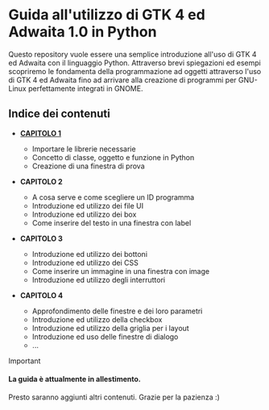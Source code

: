 # Guida all'utilizzo di GTK 4 ed Adwaita 1.0 in Python
Questo repository vuole essere una semplice introduzione all'uso di GTK 4 ed Adwaita con il linguaggio Python. Attraverso brevi spiegazioni ed esempi scopriremo le fondamenta della programmazione ad oggetti attraverso l'uso di GTK 4 ed Adwaita fino ad arrivare alla creazione di programmi per GNU-Linux perfettamente integrati in GNOME.

## Indice dei contenuti
- [**CAPITOLO 1**](Capitoli/Capitolo_1.md)
  - Importare le librerie necessarie
  - Concetto di classe, oggetto e funzione in Python
  - Creazione di una finestra di prova
    
- **CAPITOLO 2**
  - A cosa serve e come scegliere un ID programma
  - Introduzione ed utilizzo dei file UI
  - Introduzione ed utilizzo dei box
  - Come inserire del testo in una finestra con label

- **CAPITOLO 3**
  - Introduzione ed utilizzo dei bottoni
  - Introduzione ed utilizzo dei CSS
  - Come inserire un immagine in una finestra con image
  - Introduzione ed utilizzo degli interruttori

- **CAPITOLO 4**
  - Approfondimento delle finestre e dei loro parametri
  - Introduzione ed utilizzo della checkbox
  - Introduzione ed utilizzo della griglia per i layout
  - Introduzione ed uso delle finestre di dialogo
  - ...


> [!IMPORTANT]
> #### La guida è attualmente in allestimento.
> Presto saranno aggiunti altri contenuti. Grazie per la pazienza :)


    



































